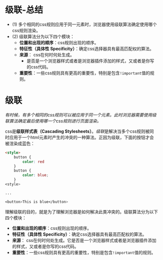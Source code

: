 # 级联-总结

- (1) 多个相同的css规则应用于同一元素时，浏览器使用级联算法确定使用哪个css规则渲染。
- (2) 级联算法分为以下四个模块：
  - **位置和出现的顺序**：css规则出现的顺序。
  - **特征性（具体性 Specificity）**：确定css选择器具有最高匹配权的算法。
  - **来源**： css在何时何处生成。
    - 是否是一个浏览器样式或者是浏览器插件添加的样式，又或者是你写的css代码。
  - **重要性**：一些css规则具有更高的重要性，特别是包含`!important`值的规则。

# 级联

*有时候，有多个相同的css规则可以被应用于同一个元素。此时浏览器需要使用级联算法确定最后使用哪一个css规则进行页面渲染。*

css是**级联样式表（Cascading Stylesheets）**。*级联*是解决当多个css规则被同时应用于一个html元素时产生的冲突的一种算法。正因为级联，下面的按钮才会被渲染成蓝色：

```html
<style>
    button {
        color: red
    }
    button {
        color: blue;
    }
<style>

...

<button>This is blue</button>
```

理解级联的目的，就是为了理解浏览器是如何解决此类冲突的。级联算法分为以下四个模块：

- **位置和出现的顺序**：css规则出现的顺序。
- **特征性（具体性 Specificity）**：确定css选择器具有最高匹配权的算法。
- **来源**： css在何时何处生成。它是否是一个浏览器样式或者是浏览器插件添加的样式，又或者是你写的css代码。
- **重要性**：一些css规则具有更高的重要性，特别是包含`!important`值的规则。
